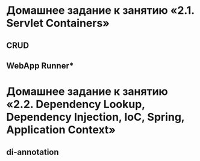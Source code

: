 # Домашнее задание к занятию «2.1. Servlet Containers»

## CRUD

## WebApp Runner*

# Домашнее задание к занятию «2.2. Dependency Lookup, Dependency Injection, IoC, Spring, Application Context»

## di-annotation